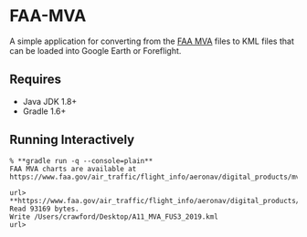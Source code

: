 # FAA-MVA

A simple application for converting from the [FAA MVA](https://www.faa.gov/air_traffic/flight_info/aeronav/digital_products/mva_mia/mva/) files to KML files that can be loaded into
Google Earth or Foreflight.

## Requires

* Java JDK 1.8+
* Gradle 1.6+


## Running Interactively

```
% **gradle run -q --console=plain**
FAA MVA charts are available at https://www.faa.gov/air_traffic/flight_info/aeronav/digital_products/mva_mia/mva/

url> **https://www.faa.gov/air_traffic/flight_info/aeronav/digital_products/mva_mia/aixm/A11_MVA_FUS3_2019.xml**
Read 93169 bytes.
Write /Users/crawford/Desktop/A11_MVA_FUS3_2019.kml
url>
```
